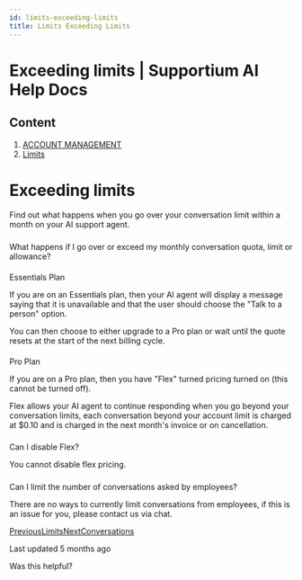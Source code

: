 ```yaml
---
id: limits-exceeding-limits
title: Limits Exceeding Limits
---
```



# Exceeding limits | Supportium AI Help Docs

## Content

  1. [ACCOUNT MANAGEMENT](/account-management)
  2. [Limits](/account-management/limits)

# Exceeding limits

Find out what happens when you go over your conversation limit within a month on your AI support agent.

### 

What happens if I go over or exceed my monthly conversation quota, limit or allowance?

#### 

Essentials Plan

If you are on an Essentials plan, then your AI agent will display a message saying that it is unavailable and that the user should choose the "Talk to a person" option.

You can then choose to either upgrade to a Pro plan or wait until the quote resets at the start of the next billing cycle.

#### 

Pro Plan

If you are on a Pro plan, then you have "Flex" turned pricing turned on (this cannot be turned off). 

Flex allows your AI agent to continue responding when you go beyond your conversation limits, each conversation beyond your account limit is charged at $0.10 and is charged in the next month's invoice or on cancellation.

### 

Can I disable Flex?

You cannot disable flex pricing.

### 

Can I limit the number of conversations asked by employees?

There are no ways to currently limit conversations from employees, if this is an issue for you, please contact us via chat.

[PreviousLimits](/account-management/limits)[NextConversations](/account-management/limits/conversations)

Last updated 5 months ago

Was this helpful?
